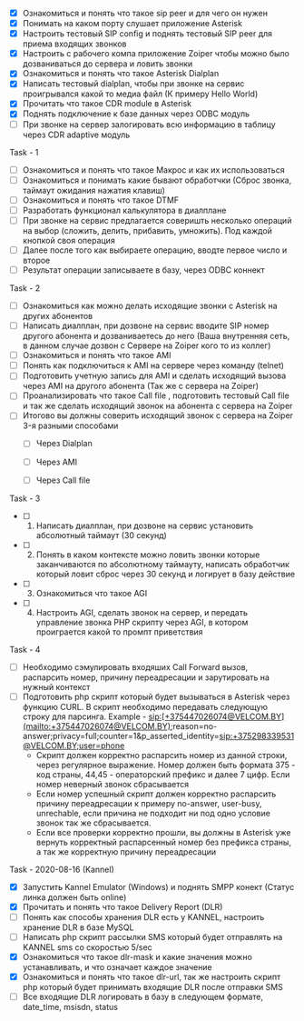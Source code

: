 - [x] Ознакомиться и понять что такое sip peer и для чего он нужен
- [x] Понимать на каком порту слушает приложение Asterisk
- [x] Настроить тестовый SIP config и поднять тестовый SIP peer для приема входящих звонков
- [x] Настроить с рабочего компа приложение Zoiper чтобы можно было дозваниваться до сервера и ловить звонки
- [x] Ознакомиться и понять что такое Asterisk Dialplan
- [x] Написать тестовый dialplan, чтобы при звонке на сервис проигрывался какой то медиа файл (К примеру Hello World)
- [x] Прочитать что такое CDR module в Asterisk
- [x] Поднять подключение к базе данных через ODBC модуль
- [ ] При звонке на сервер залогировать всю информацию в таблицу через CDR adaptive модуль

Task - 1
- [ ] Ознакомиться и понять что такое Макрос и как их использоваться
- [ ] Ознакомиться и понимать какие бывают обработчки (Сброс звонка, таймаут ожидания нажатия клавиш)
- [ ] Ознакомиться и понять что такое DTMF
- [ ] Разработать функционал калькулятора в диалплане
- [ ] При звонке на сервис предлагается соверишть несколько операций на выбор (сложить, делить, прибавить, умножить). Под каждой кнопкой своя операция
- [ ] Далее после того как выбираете операцию, вводте первое число и второе 
- [ ] Результат операции записываете в базу, через ODBC коннект

Task - 2
- [ ] Ознакомиться как можно делать исходящие звонки с Asterisk на других абонентов
- [ ] Написать диалплан, при дозвоне на сервис вводите SIP номер другого абонента и дозваниваетесь до него (Ваша внутренняя сеть,  в данном случае дозвон с Сервере на Zoiper кого то из коллег)
- [ ] Ознакомиться и понять что такое AMI 
- [ ] Понять как подключиться к AMI на сервере через команду (telnet)
- [ ] Подготовить учетную запись для AMI и сделать исходящий вызова через AMI на другого абонента (Так же с сервера на Zoiper) 
- [ ] Проанализировать что такое Call file , подготовить тестовый Сall file и так же сделать исходящий звонок на абонента с сервера на Zoiper
- [ ] Итогово вы должны соверить исходящий звонок с сервера на Zoiper 3-я разными способами
	- [ ] Через Dialplan
	- [ ] Через AMI
	- [ ] Через Call file

  

Task - 3

- [ ]  1. Написать диалплан, при дозвоне на сервис установить абсолютный таймаут (30 секунд)
- [ ]  2. Понять в каком контексте можно ловить звонки которые заканчиваются по абсолютному таймауту, написать обработчик который ловит сброс через 30 секунд и логирует в базу действие
- [ ]  3. Ознакомиться что такое AGI
- [ ]  4. Настроить AGI, сделать звонок на сервер, и передать управление звонка PHP скрипту через AGI, в котором проиграется какой то промпт приветствия

Task - 4

- [ ] Необходимо сэмулировать входяших Call Forward вызов, распарсить номер, причину переадресации и зарутировать на нужный контекст
- [ ] Подготовить php скрипт который будет вызываться в Asterisk через функцию CURL. В скрипт необходимо передавать следующую строку для парсинга. Example - <sip:[+375447026074@VELCOM.BY](mailto:+375447026074@VELCOM.BY)>;reason=no-answer;privacy=full;counter=1&p_asserted_identity=<sip:+375298339531@VELCOM.BY;user=phone>
	-  Скрипт должен корректно распарсить номер из данной строки, через регулярное выражение. Номер должен быть формата 375 - код страны, 44,45 - операторский префикс и далее 7 цифр. Если номер неверный звонок сбрасывается
	-  Если номер успешный скрипт должен корректно распарсить причину переадресации к примеру no-answer, user-busy, unrechable, если причина не подходит ни под одно условие звонок так же сбрасывается.
	-  Если все проверки корректно прошли, вы должны в Asterisk уже вернуть корректный распарсенный номер без префикса страны, а так же корректную причину переадресации   

Task - 2020-08-16 (Kannel)
- [x]  Запустить Kannel Emulator (Windows) и поднять SMPP конект (Статус линка должен быть online)
- [x]  Прочитать и понять что такое Delivery Report (DLR)
- [ ] Понять как способы хранения DLR есть у KANNEL, настроить хранение DLR в базе MySQL
- [ ]  Написать php скрипт рассылки SMS который будет отправлять на KANNEL sms со скоростью 5/sec
- [x]  Ознакомиться что такое dlr-mask и какие значения можно устанавливать, и что означает каждое значение
- [x]  Ознакомиться и понять что такое dlr-url, так же настроить скрипт php который будет принимать входящие DLR после отправки SMS
- [ ]  Все входящие DLR логировать в базу в следующем формате, date_time, msisdn, status